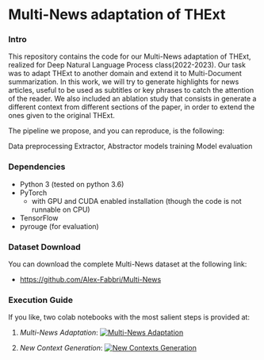 # Multi-News adaptation of THExt 



### Intro 

This repository contains the code for our Multi-News adaptation of THExt, realized for Deep Natural Language Process class(2022-2023). 
Our task was to adapt THExt to another domain and extend it to Multi-Document summarization. 
In this work, we will try to generate highlights for news articles, useful to be used as subtitles or key phrases to catch the attention of the reader. 
We also included an ablation study that consists in generate a different context from different sections of the paper, in order to extend the ones given to the original THExt. 

The pipeline we propose, and you can reproduce, is the following:

Data preprocessing
Extractor, Abstractor models training
Model evaluation

### Dependencies
* Python 3 (tested on python 3.6)
* PyTorch
  * with GPU and CUDA enabled installation (though the code is not runnable on CPU)
* TensorFlow
* pyrouge (for evaluation)

### Dataset Download 
You can download the complete Multi-News dataset at the following link: 
* https://github.com/Alex-Fabbri/Multi-News

### Execution Guide

If you like, two colab notebooks with the most salient steps is provided at: 

1. *Multi-News Adaptation*: [![Multi-News Adaptation](https://colab.research.google.com/assets/colab-badge.svg)](https://colab.research.google.com/drive/1exznryjeKoObylxIuFAe0tV4qMtLle9U)

2. *New Context Generation*: [![New Contexts Generation](https://colab.research.google.com/assets/colab-badge.svg)](https://colab.research.google.com/drive/1fW9SRakKl3uGFOiYlUwaq2kTo96_Xl0s)
